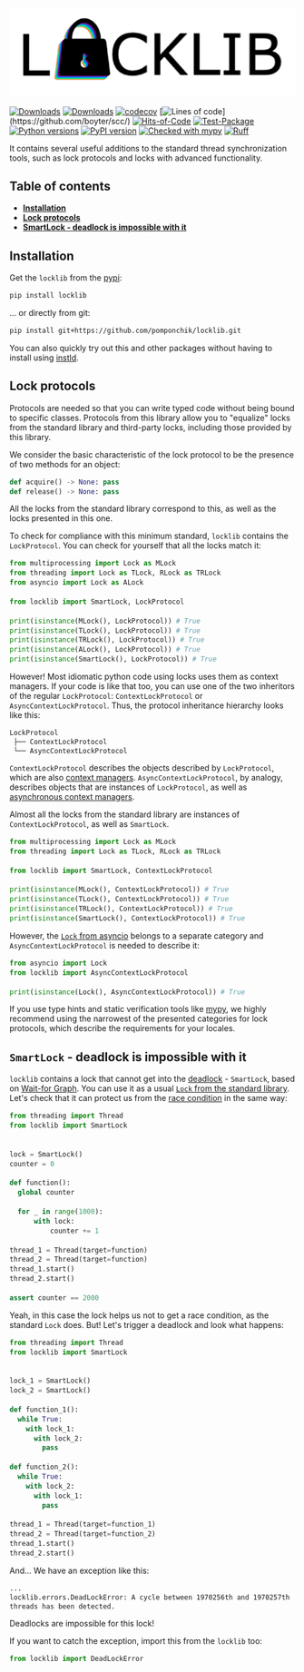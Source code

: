 ![logo](https://raw.githubusercontent.com/pomponchik/locklib/develop/docs/assets/logo_5.png)

[![Downloads](https://static.pepy.tech/badge/locklib/month)](https://pepy.tech/project/locklib)
[![Downloads](https://static.pepy.tech/badge/locklib)](https://pepy.tech/project/locklib)
[![codecov](https://codecov.io/gh/pomponchik/locklib/graph/badge.svg?token=O9G4FD8QFC)](https://codecov.io/gh/pomponchik/locklib)
[![Lines of code](https://sloc.xyz/github/pomponchik/locklib/?category=code?)](https://github.com/boyter/scc/)
[![Hits-of-Code](https://hitsofcode.com/github/pomponchik/locklib?branch=main)](https://hitsofcode.com/github/pomponchik/locklib/view?branch=main)
[![Test-Package](https://github.com/pomponchik/locklib/actions/workflows/tests_and_coverage.yml/badge.svg)](https://github.com/pomponchik/locklib/actions/workflows/tests_and_coverage.yml)
[![Python versions](https://img.shields.io/pypi/pyversions/locklib.svg)](https://pypi.python.org/pypi/locklib)
[![PyPI version](https://badge.fury.io/py/locklib.svg)](https://badge.fury.io/py/locklib)
[![Checked with mypy](http://www.mypy-lang.org/static/mypy_badge.svg)](http://mypy-lang.org/)
[![Ruff](https://img.shields.io/endpoint?url=https://raw.githubusercontent.com/astral-sh/ruff/main/assets/badge/v2.json)](https://github.com/astral-sh/ruff)

It contains several useful additions to the standard thread synchronization tools, such as lock protocols and locks with advanced functionality.


## Table of contents

- [**Installation**](#installation)
- [**Lock protocols**](#lock-protocols)
- [**SmartLock - deadlock is impossible with it**](#smartlock---deadlock-is-impossible-with-it)


## Installation

Get the `locklib` from the [pypi](https://pypi.org/project/locklib/):

```bash
pip install locklib
```

... or directly from git:

```bash
pip install git+https://github.com/pomponchik/locklib.git
```

You can also quickly try out this and other packages without having to install using [instld](https://github.com/pomponchik/instld).


## Lock protocols

Protocols are needed so that you can write typed code without being bound to specific classes. Protocols from this library allow you to "equalize" locks from the standard library and third-party locks, including those provided by this library.

We consider the basic characteristic of the lock protocol to be the presence of two methods for an object:

```python
def acquire() -> None: pass
def release() -> None: pass
```

All the locks from the standard library correspond to this, as well as the locks presented in this one.

To check for compliance with this minimum standard, `locklib` contains the `LockProtocol`. You can check for yourself that all the locks match it:

```python
from multiprocessing import Lock as MLock
from threading import Lock as TLock, RLock as TRLock
from asyncio import Lock as ALock

from locklib import SmartLock, LockProtocol

print(isinstance(MLock(), LockProtocol)) # True
print(isinstance(TLock(), LockProtocol)) # True
print(isinstance(TRLock(), LockProtocol)) # True
print(isinstance(ALock(), LockProtocol)) # True
print(isinstance(SmartLock(), LockProtocol)) # True
```

However! Most idiomatic python code using locks uses them as context managers. If your code is like that too, you can use one of the two inheritors of the regular `LockProtocol`: `ContextLockProtocol` or `AsyncContextLockProtocol`. Thus, the protocol inheritance hierarchy looks like this:

```
LockProtocol
 ├── ContextLockProtocol
 └── AsyncContextLockProtocol
```

`ContextLockProtocol` describes the objects described by `LockProtocol`, which are also [context managers](https://docs.python.org/3/library/stdtypes.html#typecontextmanager). `AsyncContextLockProtocol`, by analogy, describes objects that are instances of `LockProtocol`, as well as [asynchronous context managers](https://docs.python.org/3/reference/datamodel.html#async-context-managers).

Almost all the locks from the standard library are instances of `ContextLockProtocol`, as well as `SmartLock`.

```python
from multiprocessing import Lock as MLock
from threading import Lock as TLock, RLock as TRLock

from locklib import SmartLock, ContextLockProtocol

print(isinstance(MLock(), ContextLockProtocol)) # True
print(isinstance(TLock(), ContextLockProtocol)) # True
print(isinstance(TRLock(), ContextLockProtocol)) # True
print(isinstance(SmartLock(), ContextLockProtocol)) # True
```

However, the [`Lock` from asyncio](https://docs.python.org/3/library/asyncio-sync.html#asyncio.Lock) belongs to a separate category and `AsyncContextLockProtocol` is needed to describe it:

```python
from asyncio import Lock
from locklib import AsyncContextLockProtocol

print(isinstance(Lock(), AsyncContextLockProtocol)) # True
```

If you use type hints and static verification tools like [mypy](https://github.com/python/mypy), we highly recommend using the narrowest of the presented categories for lock protocols, which describe the requirements for your locales.


## `SmartLock` - deadlock is impossible with it

`locklib` contains a lock that cannot get into the [deadlock](https://en.wikipedia.org/wiki/Deadlock) - `SmartLock`, based on [Wait-for Graph](https://en.wikipedia.org/wiki/Wait-for_graph). You can use it as a usual [```Lock``` from the standard library](https://docs.python.org/3/library/threading.html#lock-objects). Let's check that it can protect us from the [race condition](https://en.wikipedia.org/wiki/Race_condition) in the same way:

```python
from threading import Thread
from locklib import SmartLock


lock = SmartLock()
counter = 0

def function():
  global counter

  for _ in range(1000):
      with lock:
          counter += 1

thread_1 = Thread(target=function)
thread_2 = Thread(target=function)
thread_1.start()
thread_2.start()

assert counter == 2000
```

Yeah, in this case the lock helps us not to get a race condition, as the standard ```Lock``` does. But! Let's trigger a deadlock and look what happens:

```python
from threading import Thread
from locklib import SmartLock


lock_1 = SmartLock()
lock_2 = SmartLock()

def function_1():
  while True:
    with lock_1:
      with lock_2:
        pass

def function_2():
  while True:
    with lock_2:
      with lock_1:
        pass

thread_1 = Thread(target=function_1)
thread_2 = Thread(target=function_2)
thread_1.start()
thread_2.start()
```

And... We have an exception like this:

```
...
locklib.errors.DeadLockError: A cycle between 1970256th and 1970257th threads has been detected.
```

Deadlocks are impossible for this lock!

If you want to catch the exception, import this from the `locklib` too:

```python
from locklib import DeadLockError
```
